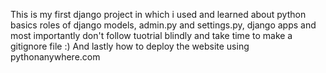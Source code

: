 This is my first django project in which i used and learned about python basics roles of django models, admin.py and settings.py, django apps and most importantly don't follow tuotrial blindly and take time to make a gitignore file :)
And lastly how to deploy the website using pythonanywhere.com
